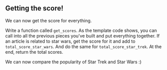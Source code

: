 
## Getting the score!

We can now get the score for everything.

Write a function called `get_scores`. As the template code shows, you can call into all the previous pieces you've built and put everything together. If an article is related to star wars, get the score for it and add to `total_score_star_wars`. And do the same for `total_score_star_trek`. At the end, return the total scores.

We can now compare the popularity of Star Trek and Star Wars :)


